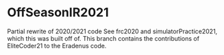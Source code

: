 # OffSeasonIR2021
Partial rewrite of 2020/2021 code
See frc2020 and simulatorPractice2021, which this was built off of. This branch contains the contributions of EliteCoder21 to the Eradenus code.
